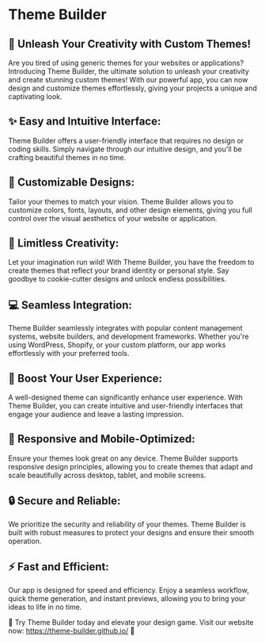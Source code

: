 # Theme Builder
## 🌈 Unleash Your Creativity with Custom Themes! 

Are you tired of using generic themes for your websites or applications? Introducing Theme Builder, the ultimate solution to unleash your creativity and create stunning custom themes! With our powerful app, you can now design and customize themes effortlessly, giving your projects a unique and captivating look.

## ✨ Easy and Intuitive Interface:
Theme Builder offers a user-friendly interface that requires no design or coding skills. Simply navigate through our intuitive design, and you'll be crafting beautiful themes in no time.

## 🎨 Customizable Designs:
Tailor your themes to match your vision. Theme Builder allows you to customize colors, fonts, layouts, and other design elements, giving you full control over the visual aesthetics of your website or application.

## 🌟 Limitless Creativity:
Let your imagination run wild! With Theme Builder, you have the freedom to create themes that reflect your brand identity or personal style. Say goodbye to cookie-cutter designs and unlock endless possibilities.

## 💻 Seamless Integration:
Theme Builder seamlessly integrates with popular content management systems, website builders, and development frameworks. Whether you're using WordPress, Shopify, or your custom platform, our app works effortlessly with your preferred tools.

## 🚀 Boost Your User Experience:
A well-designed theme can significantly enhance user experience. With Theme Builder, you can create intuitive and user-friendly interfaces that engage your audience and leave a lasting impression.

## 📐 Responsive and Mobile-Optimized:
Ensure your themes look great on any device. Theme Builder supports responsive design principles, allowing you to create themes that adapt and scale beautifully across desktop, tablet, and mobile screens.

## 🔒 Secure and Reliable:
We prioritize the security and reliability of your themes. Theme Builder is built with robust measures to protect your designs and ensure their smooth operation.

## ⚡ Fast and Efficient:
Our app is designed for speed and efficiency. Enjoy a seamless workflow, quick theme generation, and instant previews, allowing you to bring your ideas to life in no time.

🌟 Try Theme Builder today and elevate your design game. Visit our website now: https://theme-builder.github.io/ 🌟